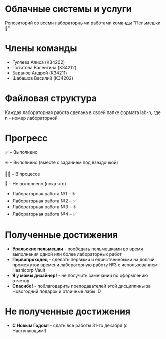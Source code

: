 # Облачные системы и услуги
Репозиторий со всеми лабораторными работами команды "Пельмешки🥟"

# Члены команды
- Гуляева Алиса (K34202)
- Потитова Валентина (K34212)
- Баранов Андрей (K34211)
- Шабашов Василий (K34202)

# Файловая структура
Каждая лабораторная работа сделана в своей папке формата lab-n, где n - номер лабораторной

# Прогресс
✅ – Выполнено

✳️ – Выполнено (вместе с заданием под взездочкой)

👨‍💻 – В процессе

🤡 – Не выполнено (пока что)

- Лабораторная работа №1 – ✳️
- Лабораторная работа №2 – ✅ 
- Лабораторная работа №3 – ✳️
- Лабораторная работа №4 – ✅ 

# Полученные достижения

- **Уральские пельмешки** - пообедать пельмешками во время выполнения одной или более лабораторных работ
- **Первопроходец** - сделать первыми и единственноыми на долгий промежуток времени лабораторную работу №3 с использованием Hashicorp Vault
- **Я у мамы дизайнер!** - не получить замечаний по оформлению отчетов
- **Спасибо!** - поблагодарить преподавателей этой дисциплины за Новогодний подарок и отличные лабы :D

# Не полученные достижения

- **С Новым Годом!** - сдать все работы 31-го декабря (с Наступающим!)
